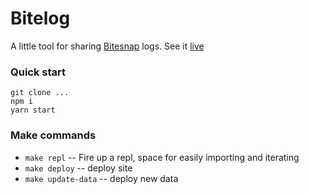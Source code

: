 # Bitelog

A little tool for sharing [Bitesnap](https://getbitesnap.com/) logs. See it [live](https://nezaj.github.io/web-bitelog/)

### Quick start
```
git clone ...
npm i
yarn start
```

### Make commands
* `make repl` -- Fire up a repl, space for easily importing and iterating
* `make deploy` -- deploy site
* `make update-data` -- deploy new data

